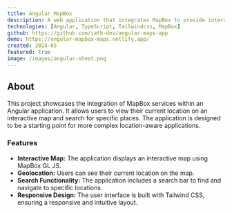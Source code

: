 ```yaml
---
title: Angular MapBox
description: A web application that integrates MapBox to provide interactive maps and location-based services.
technologies: [Angular, TypeScript, Tailwindcss, MapBox]
github: https://github.com/iath-dev/angular-maps-app
demo: https://angular-mapbox-maps.netlify.app/
created: 2024-05
featured: true
image: /images/angular-sheet.png
---
```


## About

This project showcases the integration of MapBox services within an Angular application. It allows users to view their current location on an interactive map and search for specific places. The application is designed to be a starting point for more complex location-aware applications.

### Features

- **Interactive Map:** The application displays an interactive map using MapBox GL JS.
- **Geolocation:** Users can see their current location on the map.
- **Search Functionality:** The application includes a search bar to find and navigate to specific locations.
- **Responsive Design:** The user interface is built with Tailwind CSS, ensuring a responsive and intuitive layout.
